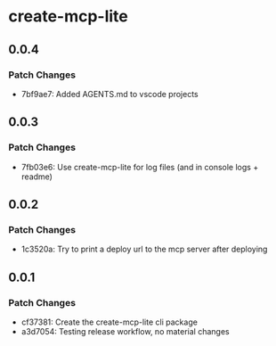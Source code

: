 # create-mcp-lite

## 0.0.4

### Patch Changes

- 7bf9ae7: Added AGENTS.md to vscode projects

## 0.0.3

### Patch Changes

- 7fb03e6: Use create-mcp-lite for log files (and in console logs + readme)

## 0.0.2

### Patch Changes

- 1c3520a: Try to print a deploy url to the mcp server after deploying

## 0.0.1

### Patch Changes

- cf37381: Create the create-mcp-lite cli package
- a3d7054: Testing release workflow, no material changes
